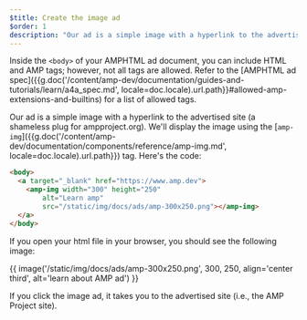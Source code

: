 ```yaml
---
$title: Create the image ad
$order: 1
description: "Our ad is a simple image with a hyperlink to the advertised site (a shameless plug for ampproject.org).  We'll display the image using the amp-img tag. Here's the code: ..."
---
```


Inside the `<body>` of your AMPHTML ad document, you can include HTML and AMP tags; however, not all tags are allowed.  Refer to the [AMPHTML ad spec]({{g.doc('/content/amp-dev/documentation/guides-and-tutorials/learn/a4a_spec.md', locale=doc.locale).url.path}}#allowed-amp-extensions-and-builtins) for a list of allowed tags.

Our ad is a simple image with a hyperlink to the advertised site (a shameless plug for ampproject.org).  We'll display the image using the [`amp-img`]({{g.doc('/content/amp-dev/documentation/components/reference/amp-img.md', locale=doc.locale).url.path}}) tag.  Here's the code:

```html hl_lines="2 3 4 5 6"
<body>
  <a target="_blank" href="https://www.amp.dev">
    <amp-img width="300" height="250"
        alt="Learn amp"
        src="/static/img/docs/ads/amp-300x250.png"></amp-img>
  </a>
</body>
```

If you open your html file in your browser, you should see the following image:

{{ image('/static/img/docs/ads/amp-300x250.png', 300, 250, align='center third', alt='learn about AMP ad') }}

If you click the image ad, it takes you to the advertised site (i.e., the AMP Project site).
